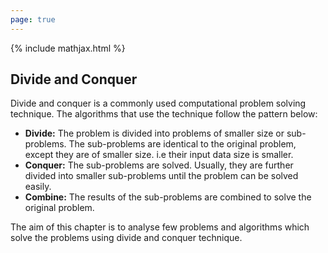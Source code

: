 ```yaml
---
page: true
---
```

{% include mathjax.html %}

## Divide and Conquer
Divide and conquer is a commonly used computational problem solving technique. 
The algorithms that use the technique follow the pattern below:
* **Divide:** The problem is divided into  problems of smaller size or sub-problems.
The sub-problems are identical to the original problem, except they are of smaller size. i.e their input data size is smaller.
* **Conquer:** The sub-problems are solved. Usually, they are further divided into smaller sub-problems until the problem can be solved easily.
* **Combine:** The results of the sub-problems are combined to solve the original problem.

The aim of this chapter is to analyse few problems and algorithms which solve the problems using divide and conquer technique.



